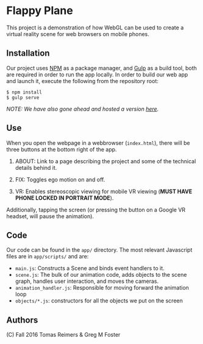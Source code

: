 # Flappy Plane
This project is a demonstration of how WebGL can be used to create a virtual
reality scene for web browsers on mobile phones.

## Installation
Our project uses [NPM](https://www.npmjs.com/) as a package manager, and [Gulp](http://gulpjs.com/) as a build tool, both
are required in order to run the app locally. In order to build our web app and
launch it, execute the following from the repository root:

~~~
$ npm install
$ gulp serve
~~~

*NOTE: We have also gone ahead and hosted a version [here](https://tomasreimers.github.io/webgl-vr-demo/).*

## Use
When you open the webpage in a webbrowser (`index.html`), there will be three buttons at the bottom right of the app.

1. ABOUT: Link to a page describing the project and some of the technical
details behind it.

2. FIX: Toggles ego motion on and off.

3. VR: Enables stereoscopic viewing for mobile VR viewing (**MUST HAVE PHONE LOCKED IN PORTRAIT MODE**).

Additionally, tapping the screen (or pressing the button on a Google VR headset,
will pause the animation).

## Code

Our code can be found in the `app/` directory. The most relevant Javascript files
are in `app/scripts/` and are:

 - `main.js`: Constructs a Scene and binds event handlers to it.
 - `scene.js`: The bulk of our animation code, adds objects to the scene graph,
               handles user interaction, and moves the cameras.
 - `animation_handler.js`: Responsible for moving forward the animation loop
 - `objects/*.js`: constructors for all the objects we put on the screen

## Authors
(C) Fall 2016
Tomas Reimers & Greg M Foster
